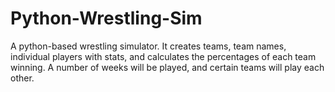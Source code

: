 # Python-Wrestling-Sim
A python-based wrestling simulator. It creates teams, team names, individual players with stats, and calculates the percentages of each team winning. A number of weeks will be played, and certain teams will play each other.

